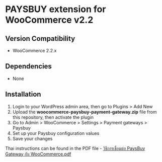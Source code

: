 # PAYSBUY extension for WooCommerce v2.2

## Version Compatibility
- WooCommerce 2.2.x

## Dependencies
- None

## Installation

1. Login to your WordPress admin area, then go to Plugins > Add New
1. Upload the **woocommerce-paysbuy-payment-gateway.zip** file from this repository, then activate the plugin
1. Go to Admin > WooCommerce > Settings > Payment gateways > Paysbuy
1. Set up your Paysbuy configuration values
1. Save your changes

Thai instructions can be found in the PDF file - [วิธีการเชื่อมต่อ PaysBuy Gateway กับ WooCommerce.pdf](https://bitbucket.org/psb_gateway/psb-woocommerce2.2/raw/9ed25428569e6232d8162c53ebbefa222d95ecc1/%E0%B8%A7%E0%B8%B4%E0%B8%98%E0%B8%B5%E0%B8%81%E0%B8%B2%E0%B8%A3%E0%B9%80%E0%B8%8A%E0%B8%B7%E0%B9%88%E0%B8%AD%E0%B8%A1%E0%B8%95%E0%B9%88%E0%B8%AD%20PaysBuy%20Gateway%20%E0%B8%81%E0%B8%B1%E0%B8%9A%20WooCommerce.pdf)